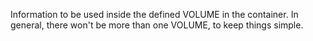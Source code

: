 Information to be used inside the defined VOLUME in the container. In general, there won't
be more than one VOLUME, to keep things simple.
